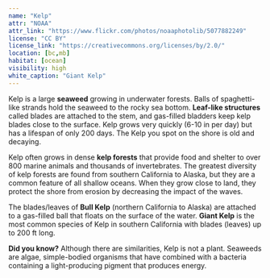 ```yaml
---
name: "Kelp"
attr: "NOAA"
attr_link: "https://www.flickr.com/photos/noaaphotolib/5077882249"
license: "CC BY"
license_link: "https://creativecommons.org/licenses/by/2.0/"
location: [bc,mb]
habitat: [ocean]
visibility: high
white_caption: "Giant Kelp"
---
```

Kelp is a large **seaweed** growing in underwater forests. Balls of spaghetti-like strands hold the seaweed to the rocky sea bottom. **Leaf-like structures** called blades are attached to the stem, and gas-filled bladders keep kelp blades close to the surface. Kelp grows very quickly (6-10 in per day) but has a lifespan of only 200 days. The Kelp you spot on the shore is old and decaying.

Kelp often grows in dense **kelp forests** that provide food and shelter to over 800 marine animals and thousands of invertebrates. The greatest diversity of kelp forests are found from southern California to Alaska, but they are a common feature of all shallow oceans. When they grow close to land, they protect the shore from erosion by decreasing the impact of the waves.

The blades/leaves of **Bull Kelp** (northern California to Alaska) are attached to a gas-filled ball that floats on the surface of the water. 
**Giant Kelp** is the most common species of Kelp in southern California with blades (leaves) up to 200 ft long. 

**Did you know?** Although there are similarities, Kelp is not a plant. Seaweeds are algae, simple-bodied organisms that have combined with a bacteria containing a light-producing pigment that produces energy.

